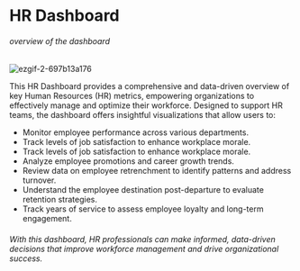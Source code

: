 # HR Dashboard
###### overview of the dashboard 


![ezgif-2-697b13a176](https://github.com/user-attachments/assets/8d87c621-e4d9-4ef5-8b74-3fd05b772102)


This HR Dashboard provides a comprehensive and data-driven overview of key Human Resources (HR) metrics, empowering organizations to effectively manage and optimize their workforce. Designed to support HR teams, the dashboard offers insightful visualizations that allow users to:

- Monitor employee performance across various departments.
- Track levels of job satisfaction to enhance workplace morale.
- Track levels of job satisfaction to enhance workplace morale.
- Analyze employee promotions and career growth trends.
- Review data on employee retrenchment to identify patterns and address turnover.
- Understand the employee destination post-departure to evaluate retention strategies.
- Track years of service to assess employee loyalty and long-term engagement.
###### With this dashboard, HR professionals can make informed, data-driven decisions that improve workforce management and drive organizational success.

